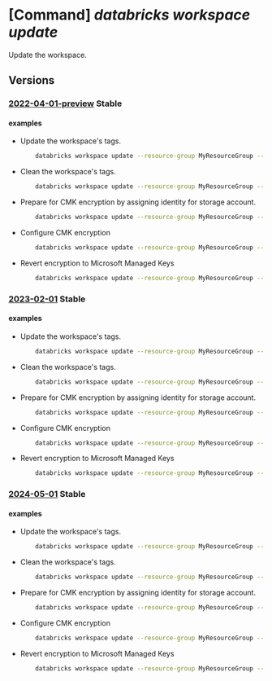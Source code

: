 # [Command] _databricks workspace update_

Update the workspace.

## Versions

### [2022-04-01-preview](/Resources/mgmt-plane/L3N1YnNjcmlwdGlvbnMve30vcmVzb3VyY2Vncm91cHMve30vcHJvdmlkZXJzL21pY3Jvc29mdC5kYXRhYnJpY2tzL3dvcmtzcGFjZXMve30=/2022-04-01-preview.xml) **Stable**

<!-- mgmt-plane /subscriptions/{}/resourcegroups/{}/providers/microsoft.databricks/workspaces/{} 2022-04-01-preview -->

#### examples

- Update the workspace's tags.
    ```bash
        databricks workspace update --resource-group MyResourceGroup --name MyWorkspace --tags key1=value1 key2=value2
    ```

- Clean the workspace's tags.
    ```bash
        databricks workspace update --resource-group MyResourceGroup --name MyWorkspace --tags ""
    ```

- Prepare for CMK encryption by assigning identity for storage account.
    ```bash
        databricks workspace update --resource-group MyResourceGroup --name MyWorkspace --prepare-encryption
    ```

- Configure CMK encryption
    ```bash
        databricks workspace update --resource-group MyResourceGroup --name MyWorkspace --key-source Microsoft.KeyVault --key-name MyKey --key-vault https://myKeyVault.vault.azure.net/ --key-version 00000000000000000000000000000000
    ```

- Revert encryption to Microsoft Managed Keys
    ```bash
        databricks workspace update --resource-group MyResourceGroup --name MyWorkspace --key-source Default
    ```

### [2023-02-01](/Resources/mgmt-plane/L3N1YnNjcmlwdGlvbnMve30vcmVzb3VyY2Vncm91cHMve30vcHJvdmlkZXJzL21pY3Jvc29mdC5kYXRhYnJpY2tzL3dvcmtzcGFjZXMve30=/2023-02-01.xml) **Stable**

<!-- mgmt-plane /subscriptions/{}/resourcegroups/{}/providers/microsoft.databricks/workspaces/{} 2023-02-01 -->

#### examples

- Update the workspace's tags.
    ```bash
        databricks workspace update --resource-group MyResourceGroup --name MyWorkspace --tags key1=value1 key2=value2
    ```

- Clean the workspace's tags.
    ```bash
        databricks workspace update --resource-group MyResourceGroup --name MyWorkspace --tags ""
    ```

- Prepare for CMK encryption by assigning identity for storage account.
    ```bash
        databricks workspace update --resource-group MyResourceGroup --name MyWorkspace --prepare-encryption
    ```

- Configure CMK encryption
    ```bash
        databricks workspace update --resource-group MyResourceGroup --name MyWorkspace --key-source Microsoft.KeyVault --key-name MyKey --key-vault https://myKeyVault.vault.azure.net/ --key-version 00000000000000000000000000000000
    ```

- Revert encryption to Microsoft Managed Keys
    ```bash
        databricks workspace update --resource-group MyResourceGroup --name MyWorkspace --key-source Default
    ```

### [2024-05-01](/Resources/mgmt-plane/L3N1YnNjcmlwdGlvbnMve30vcmVzb3VyY2Vncm91cHMve30vcHJvdmlkZXJzL21pY3Jvc29mdC5kYXRhYnJpY2tzL3dvcmtzcGFjZXMve30=/2024-05-01.xml) **Stable**

<!-- mgmt-plane /subscriptions/{}/resourcegroups/{}/providers/microsoft.databricks/workspaces/{} 2024-05-01 -->

#### examples

- Update the workspace's tags.
    ```bash
        databricks workspace update --resource-group MyResourceGroup --name MyWorkspace --tags key1=value1 key2=value2
    ```

- Clean the workspace's tags.
    ```bash
        databricks workspace update --resource-group MyResourceGroup --name MyWorkspace --tags ""
    ```

- Prepare for CMK encryption by assigning identity for storage account.
    ```bash
        databricks workspace update --resource-group MyResourceGroup --name MyWorkspace --prepare-encryption
    ```

- Configure CMK encryption
    ```bash
        databricks workspace update --resource-group MyResourceGroup --name MyWorkspace --key-source Microsoft.KeyVault --key-name MyKey --key-vault https://myKeyVault.vault.azure.net/ --key-version 00000000000000000000000000000000
    ```

- Revert encryption to Microsoft Managed Keys
    ```bash
        databricks workspace update --resource-group MyResourceGroup --name MyWorkspace --key-source Default
    ```
